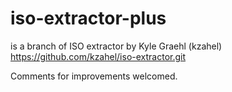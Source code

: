 # iso-extractor-plus
is a branch of ISO extractor by Kyle Graehl (kzahel) https://github.com/kzahel/iso-extractor.git

Comments for improvements welcomed.
